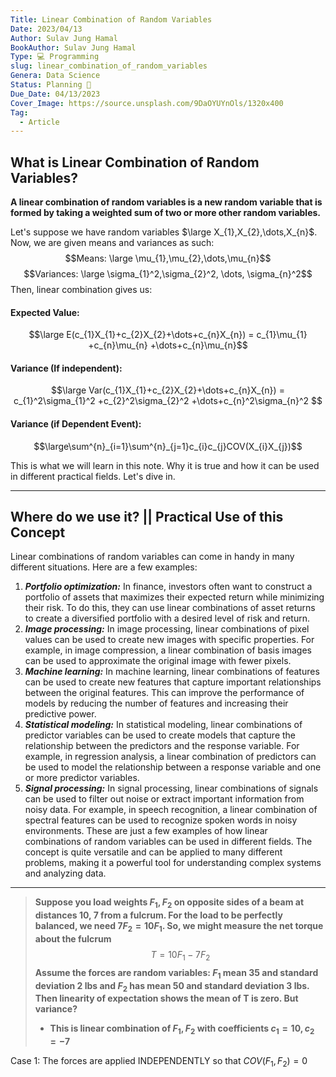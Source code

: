 ```yaml
---
Title: Linear Combination of Random Variables
Date: 2023/04/13
Author: Sulav Jung Hamal
BookAuthor: Sulav Jung Hamal
Type: 💻 Programming
slug: linear_combination_of_random_variables
Genera: Data Science 
Status: Planning 🔗
Due_Date: 04/13/2023
Cover_Image: https://source.unsplash.com/9DaOYUYnOls/1320x400
Tag:
  - Article
---
```


## What is Linear Combination of Random Variables?
**A linear combination of random variables is a new random variable that is formed by taking a weighted sum of two or more other random variables.**

Let's suppose we have random variables $\large X_{1},X_{2},\dots,X_{n}$. Now, we are given means and variances as such: 
$$Means: \large \mu_{1},\mu_{2},\dots,\mu_{n}$$
$$Variances: \large \sigma_{1}^2,\sigma_{2}^2, \dots, \sigma_{n}^2$$
Then, linear combination gives us:
#### Expected Value:
$$\large E(c_{1}X_{1}+c_{2}X_{2}+\dots+c_{n}X_{n}) = c_{1}\mu_{1} +c_{n}\mu_{n} +\dots+c_{n}\mu_{n}$$
#### Variance (If independent):
$$\large Var(c_{1}X_{1}+c_{2}X_{2}+\dots+c_{n}X_{n}) = c_{1}^2\sigma_{1}^2 +c_{2}^2\sigma_{2}^2 +\dots+c_{n}^2\sigma_{n}^2   $$
#### Variance (if Dependent Event): 
$$\large\sum^{n}_{i=1}\sum^{n}_{j=1}c_{i}c_{j}COV(X_{i}X_{j})$$

This is what we will learn in this note. Why it is true and how it can be used in different practical fields. Let's dive in. 

---
## Where do we use it? || Practical Use of this Concept 
Linear combinations of random variables can come in handy in many different situations. Here are a few examples:
1.  ***Portfolio optimization:*** In finance, investors often want to construct a portfolio of assets that maximizes their expected return while minimizing their risk. To do this, they can use linear combinations of asset returns to create a diversified portfolio with a desired level of risk and return.
2.  ***Image processing:*** In image processing, linear combinations of pixel values can be used to create new images with specific properties. For example, in image compression, a linear combination of basis images can be used to approximate the original image with fewer pixels.
3.  ***Machine learning:*** In machine learning, linear combinations of features can be used to create new features that capture important relationships between the original features. This can improve the performance of models by reducing the number of features and increasing their predictive power.
4.  ***Statistical modeling:*** In statistical modeling, linear combinations of predictor variables can be used to create models that capture the relationship between the predictors and the response variable. For example, in regression analysis, a linear combination of predictors can be used to model the relationship between a response variable and one or more predictor variables.
5.  ***Signal processing:*** In signal processing, linear combinations of signals can be used to filter out noise or extract important information from noisy data. For example, in speech recognition, a linear combination of spectral features can be used to recognize spoken words in noisy environments.
These are just a few examples of how linear combinations of random variables can be used in different fields. The concept is quite versatile and can be applied to many different problems, making it a powerful tool for understanding complex systems and analyzing data.

---
> **Suppose you load weights $F_{1}, F_{2}$ on opposite sides of a beam at distances 10, 7 from a fulcrum. For the load to be perfectly balanced, we need $7F_{2}= 10F_{1}$. So, we might measure the net torque about the fulcrum**
> $$
>T = 10F_{1} - 7F_{2}
>$$
>**Assume the forces are random variables: $F_{1}$ mean 35 and standard deviation 2 lbs and $F_{2}$ has mean 50 and standard deviation 3 lbs. Then linearity of expectation shows the mean of T is zero. But variance?** 
> - **This is linear combination of $F_{1}, F_{2}$ with coefficients $c_{1} = 10, c_{2} = -7$**

Case 1: The forces are applied INDEPENDENTLY so that $COV(F_{1}, F_{2}) = 0$ 
